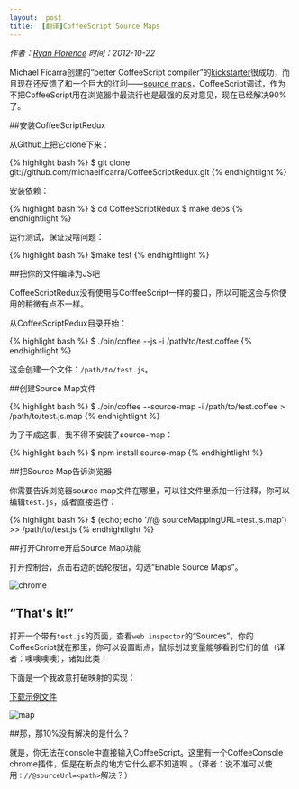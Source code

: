 ```yaml
---
layout:  post
title:  [翻译]CoffeeScript Source Maps 
---
```


*作者：[Ryan Florence](http://ryanflorence.com/2012/coffeescript-source-maps/) 时间：2012-10-22*

Michael Ficarra创建的“better CoffeeScript compiler”的[kickstarter](http://www.kickstarter.com/projects/michaelficarra/make-a-better-coffeescript-compiler)很成功，而且现在还反馈了和一个巨大的红利——[source maps](http://www.html5rocks.com/en/tutorials/developertools/sourcemaps/)，CoffeeScript调试，作为不把CoffeeScript用在浏览器中最流行也是最强的反对意见，现在已经解决90%了。

##安装CoffeeScriptRedux

从Github上把它clone下来：

{% highlight bash %}
    $ git clone git://github.com/michaelficarra/CoffeeScriptRedux.git
{% endhightlight %}

安装依赖：

{% highlight bash %}
    $ cd CoffeeScriptRedux
    $ make deps
{% endhightlight %}

运行测试，保证没啥问题：

{% highlight bash %}
    $make test
{% endhightlight %}

##把你的文件编译为JS吧

CoffeeScriptRedux没有使用与CofffeeScript一样的接口，所以可能这会与你使用的稍微有点不一样。 

从CoffeeScriptRedux目录开始：

{% highlight bash %}
    $ ./bin/coffee --js -i /path/to/test.coffee
{% endhightlight %}

这会创建一个文件：`/path/to/test.js`。

##创建Source Map文件

{% highlight bash %}
    $ ./bin/coffee --source-map -i /path/to/test.coffee > /path/to/test.js.map
{% endhightlight %}

为了干成这事，我不得不安装了source-map：

{% highlight bash %}
    $ npm install source-map
{% endhightlight %}

##把Source Map告诉浏览器

你需要告诉浏览器source map文件在哪里，可以往文件里添加一行注释，你可以编辑`test.js`，或者直接运行：

{% highlight bash %}
    $ (echo; echo '//@ sourceMappingURL=test.js.map') >> /path/to/test.js
{% endhightlight %}

##打开Chrome开启Source Map功能

打开控制台，点击右边的齿轮按钮，勾选“Enable Source Maps”。

![chrome](http://ryanflorence.com/2012/coffeescript-source-maps/chrome.png)

## “That's it!”

打开一个带有`test.js`的页面，查看`web inspector`的“Sources”，你的CoffeeScript就在那里，你可以设置断点，鼠标划过变量能够看到它们的值（译者：噢噢噢噢），诸如此类！

下面是一个我故意打破映射的实现：

[下载示例文件](http://ryanflorence.com/2012/coffeescript-source-maps/demo.zip)

![map](http://ryanflorence.com/2012/coffeescript-source-maps/map.png)

##那，那10%没有解决的是什么？

就是，你无法在console中直接输入CoffeeScript。这里有一个CoffeeConsole chrome插件，但是在断点的地方它什么都不知道啊 。（译者：说不准可以使用`：//@sourceUrl=<path>`解决？）

